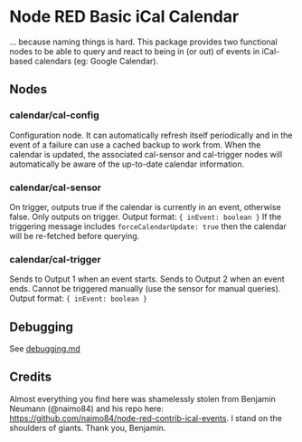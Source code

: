 # Node RED Basic iCal Calendar

... because naming things is hard.  This package provides two functional nodes to be able to query and react to being in (or out) of events in iCal-based calendars (eg: Google Calendar).

## Nodes

### calendar/cal-config
Configuration node.  It can automatically refresh itself periodically and in the event of a failure can use a cached backup to work from.  When the calendar is updated, the associated cal-sensor and cal-trigger nodes will automatically be aware of the up-to-date calendar information. 

### calendar/cal-sensor
On trigger, outputs true if the calendar is currently in an event, otherwise false.  Only outputs on trigger.  Output format:
`{ inEvent: boolean }`
If the triggering message includes `forceCalendarUpdate: true` then the calendar will be re-fetched before querying.

### calendar/cal-trigger
Sends to Output 1 when an event starts.  Sends to Output 2 when an event ends.  Cannot be triggered manually (use the sensor for manual queries). Output format:
`{ inEvent: boolean }`

## Debugging
See [debugging.md](docs/debugging.md)

## Credits
Almost everything you find here was shamelessly stolen from Benjamin Neumann (@naimo84) and his repo here: https://github.com/naimo84/node-red-contrib-ical-events.  I stand on the shoulders of giants.  Thank you, Benjamin.
